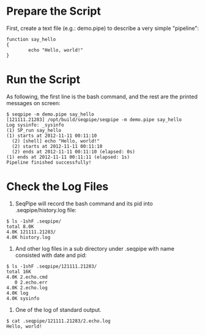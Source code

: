 # Prepare the Script #
First, create a text file (e.g.: demo.pipe) to describe a very simple "pipeline":
```
function say_hello
{
        echo "Hello, world!"
}
```

# Run the Script #
As following, the first line is the bash command, and the rest are the printed messages on screen:
```
$ seqpipe -m demo.pipe say_hello
[121111.21283] /opt/build/seqpipe/seqpipe -m demo.pipe say_hello
Log sysinfo: _sysinfo
(1) SP_run say_hello
(1) starts at 2012-11-11 00:11:10
  (2) [shell] echo "Hello, world!"
  (2) starts at 2012-11-11 00:11:10
  (2) ends at 2012-11-11 00:11:10 (elapsed: 0s)
(1) ends at 2012-11-11 00:11:11 (elapsed: 1s)
Pipeline finished successfully!
```

# Check the Log Files #
  1. SeqPipe will record the bash command and its pid into .seqpipe/history.log file:
```
$ ls -1shF .seqpipe/
total 8.0K
4.0K 121111.21283/
4.0K history.log
```
  1. And other log files in a sub directory under .seqpipe with name consisted with date and pid:
```
$ ls -1shF .seqpipe/121111.21283/
total 16K
4.0K 2.echo.cmd
   0 2.echo.err
4.0K 2.echo.log
4.0K log
4.0K sysinfo
```
  1. One of the log of standard output.
```
$ cat .seqpipe/121111.21283/2.echo.log
Hello, world!
```